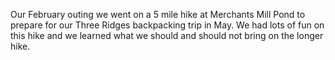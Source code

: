 Our February outing we went on a 5 mile hike at Merchants Mill Pond to prepare for our Three Ridges backpacking trip in May. We had lots of fun on this hike and we learned what we should and should not bring on the longer hike.
